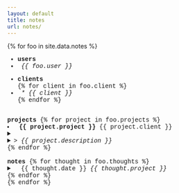 ```yaml
---
layout: default
title: notes
url: notes/
---
```

{% for foo in site.data.notes %}  
<div style="font-family: courier new" class="col12 pad1">
  <div> <!--users, clients-->
    <ul>
      <li><strong>users</strong></li>
      <li><em>&nbsp;{{ foo.user }}</em></li>
    </ul>
    <ul>
      <li><strong>clients</strong></li>
      {% for client in foo.client %}
      <li><em>&nbsp;* {{ client }}</em></li>
      {% endfor %}  
    </ul>
  </div>
  <br>
  <div> <!--projects-->
    <strong>projects</strong>   
    {% for project in foo.projects %}  
    <li>&nbsp;<strong>{{ project.project }}</strong><span class="date fr">&nbsp;{{ project.client }}&nbsp;</span></li>
    <details>     
      <summary>  
        <li>
          <em>>&nbsp;{{ project.description }}</em>
        </li>      
      </summary>   
      <ul>
        {% for todo in project.todo %}  
        <li>&nbsp;&nbsp;&nbsp;° {{ todo }}</li>  
        {% endfor %}     
      </ul>  
      <br>
    </details>  
    {% endfor %}   
  </div>
  <br>
  <div> <!--notes-->
    <strong>notes</strong>      
      {% for thought in foo.thoughts %}  
      <details>  
        <summary>  
          <span class="date">&nbsp;&nbsp;{{ thought.date }}</span>&nbsp;<em class="fr">{{ thought.project }}</em>  
        </summary>
        <span>{{ thought.note }}<br></span>   
      </details>    
      {% endfor %}    
  </div> 
{% endfor %}  
</div>
